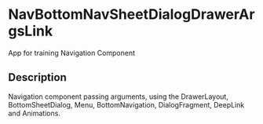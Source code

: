 # NavBottomNavSheetDialogDrawerArgsLink

App for training Navigation Component

## Description
Navigation component passing arguments, using the DrawerLayout, BottomSheetDialog, Menu, BottomNavigation, DialogFragment, DeepLink and Animations.
